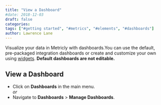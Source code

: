 ```yaml
---
title: "View a Dashboard"
#date: 2018-12-03
draft: false
categories:
tags: ["#getting started", "#metrics", "#elements", "#dashboards"]
author: Lawrence Lane
---
```


Visualize your data in Metricly with dashboards.You can use the default, pre-packaged integration dashboards or create and customize your own using [widgets][1]. **Default dashboards are not editable.**

## View a Dashboard

- Click on **Dashboards** in the main menu.  
_or_
- Navigate to **Dashboards** > **Manage Dashboards**.

[1]: /data-visualization/dashboards/widgets
